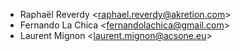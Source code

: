 - Raphaël Reverdy \<<raphael.reverdy@akretion.com>\>
- Fernando La Chica \<<fernandolachica@gmail.com>\>
- Laurent Mignon \<<laurent.mignon@acsone.eu>\>
